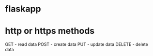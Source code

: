 # flaskapp

# http or https methods

GET - read data
POST - create data
PUT - update data
DELETE - delete data